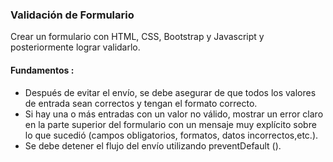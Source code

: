 ### Validación de Formulario
Crear un formulario con HTML, CSS, Bootstrap y Javascript y posteriormente lograr validarlo. 

 #### Fundamentos :

- Después de evitar el envío, se debe asegurar de que todos los valores de entrada sean correctos y tengan el formato correcto.
- Si hay una o más entradas con un valor no válido, mostrar un error claro en la parte superior del formulario con un mensaje muy explícito sobre lo que sucedió (campos obligatorios, formatos, datos incorrectos,etc.).
- Se debe detener el flujo del envío utilizando preventDefault ().
